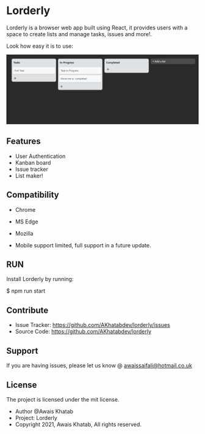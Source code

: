 Lorderly
========

Lorderly is a browser web app built using React, it provides users with a space to create lists and manage tasks, issues
and more!.

Look how easy it is to use:

![alt text](https://github.com/AKhatabdev/gifs/blob/main/Lorderly/Lorderlu_add_move_card.gif "Lorderly-Card")

Features
--------

- User Authentication
- Kanban board
- Issue tracker
- List maker!

Compatibility
--------

- Chrome
- MS Edge
- Mozilla

- Mobile support limited, full support in a future update.

RUN
------------

Install Lorderly by running:

$ npm run start

Contribute
----------

- Issue Tracker: https://github.com/AKhatabdev/lorderly/issues
- Source Code: https://github.com/AKhatabdev/lorderly

Support
-------

If you are having issues, please let us know @ awaissaifali@hotmail.co.uk

License
-------

The project is licensed under the mit license.

* Author @Awais Khatab
* Project: Lorderly
* Copyright 2021, Awais Khatab, All rights reserved.
